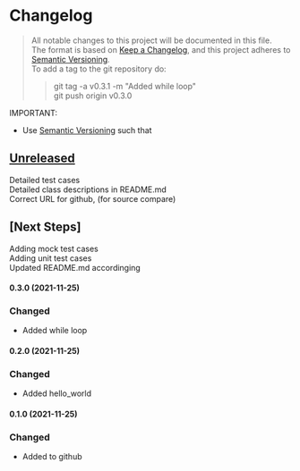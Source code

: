 
# Changelog
> All notable changes to this project will be documented in this file.</br>
The format is based on [Keep a Changelog](https://keepachangelog.com/en/1.0.0/), 
and this project adheres to [Semantic Versioning](https://semver.org/spec/v2.0.0.html).</br>
> To add a tag to the git repository do:
> > git tag -a v0.3.1 -m "Added while loop"</br>
> > git push origin v0.3.0
> 

IMPORTANT: 
- Use [Semantic Versioning](https://semver.org/spec/v2.0.0.html) such that<br>
 

## [Unreleased]
Detailed test cases</br>
Detailed class descriptions in README.md</br>
Correct URL for github, (for source compare)</br>

## [Next Steps]
Adding mock test cases </br>
Adding unit test cases </br>
Updated README.md accordinging</br>

#### 0.3.0 (2021-11-25)
### Changed 
- Added while loop

#### 0.2.0 (2021-11-25)
### Changed 
- Added hello_world

#### 0.1.0 (2021-11-25)
### Changed 
- Added to github

[Unreleased]: https://github.com/perriera/hello_world_rusty/compare/v0.3.1...HEAD
[0.3.1]: https://github.com/perriera/hello_world_rusty/compare/v0.3.0...v0.3.1
[0.3.0]: https://github.com/perriera/hello_world_rusty/compare/v0.2.0...v0.3.0
[0.2.0]: https://github.com/perriera/hello_world_rusty/compare/v0.1.0...v0.2.0
[0.1.0]: https://github.com/perriera/hello_world_rusty/releases/tag/v0.1.0
